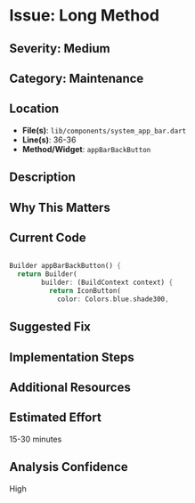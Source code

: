 # Issue: Long Method

## Severity: Medium

## Category: Maintenance

## Location
- **File(s)**: `lib/components/system_app_bar.dart`
- **Line(s)**: 36-36
- **Method/Widget**: `appBarBackButton`

## Description


## Why This Matters


## Current Code
```dart

Builder appBarBackButton() {
  return Builder(
        builder: (BuildContext context) {
          return IconButton(
            color: Colors.blue.shade300,
```

## Suggested Fix


## Implementation Steps


## Additional Resources


## Estimated Effort
15-30 minutes

## Analysis Confidence
High
